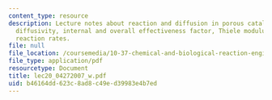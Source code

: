 ```yaml
---
content_type: resource
description: Lecture notes about reaction and diffusion in porous catalysts. Effective
  diffusivity, internal and overall effectiveness factor, Thiele modulus, apparent
  reaction rates.
file: null
file_location: /coursemedia/10-37-chemical-and-biological-reaction-engineering-spring-2007/b46164dd623c8ad8c49ed39983e4b7ed_lec20_04272007_w.pdf
file_type: application/pdf
resourcetype: Document
title: lec20_04272007_w.pdf
uid: b46164dd-623c-8ad8-c49e-d39983e4b7ed
---
```

